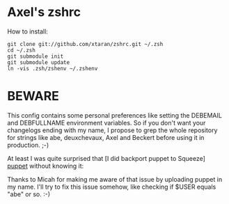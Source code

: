 Axel's zshrc
============

How to install:

    git clone git://github.com/xtaran/zshrc.git ~/.zsh
    cd ~/.zsh
    git submodule init
    git submodule update
    ln -vis .zsh/zshenv ~/.zshenv

BEWARE
======

This config contains some personal preferences like setting the
DEBEMAIL and DEBFULLNAME environment variables. So if you don't want
your changelogs ending with my name, I propose to grep the whole
repository for strings like abe, deuxchevaux, Axel and Beckert before
using it in production. ;-)

At least I was quite surprised that
[I did backport puppet to Squeeze] [puppet] without knowing it:

[puppet]: http://snapshot.debian.org/archive/debian-backports/20111101T153804Z/pool/main/p/puppet/puppet_2.7.6-1%7Ebpo60%2B1.dsc

Thanks to Micah for making me aware of that issue by uploading puppet
in my name. I'll try to fix this issue somehow, like checking if $USER
equals "abe" or so. :-)
